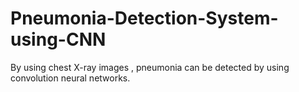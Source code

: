 # Pneumonia-Detection-System-using-CNN
By using chest X-ray images , pneumonia can be detected by using convolution neural networks.
